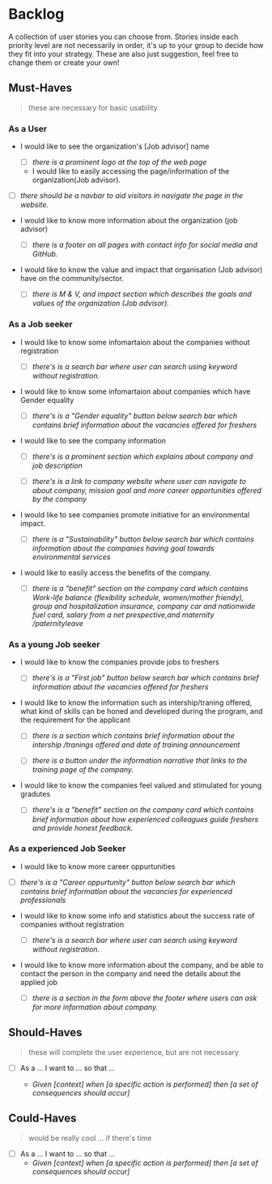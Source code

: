 # Backlog

A collection of user stories you can choose from. Stories inside each priority
level are not necessarily in order, it's up to your group to decide how they fit
into your strategy. These are also just suggestion, feel free to change them or
create your own!

## Must-Haves

> these are necessary for basic usability

### As a User

- I would like to see the organization's [Job advisor] name

  - [ ] _there is a prominent logo at the top of the web page_

  - I would like to easily accessing the page/information of the
    organization(Job advisor).

- [ ] _there should be a navbar to aid visitors in navigate the page in the
      website._

- I would like to know more information about the organization (job advisor)

  - [ ] _there is a footer on all pages with contact info for social media and
        GitHub._

- I would like to know the value and impact that organisation (Job advisor) have
  on the community/sector.

  - [ ] _there is M & V, and impact section which describes the goals and values
        of the organization (Job advisor)._

### As a Job seeker

- I would like to know some infomartaion about the companies without
  registration

  - [ ] _there's is a search bar where user can search using keyword without
        registration._

- I would like to know some infomartaion about companies which have Gender
  equality

  - [ ] _there's is a "Gender equality" button below search bar which contains
        brief information about the vacancies offered for freshers_

- I would like to see the company information

  - [ ] _there's is a prominent section which explains about company and job
        description_

  - [ ] _there's is a link to company website where user can navigate to about
        company, mission goal and more career opportunities offered by the
        company_

- I would like to see companies promote initiative for an environmental impact.

  - [ ] _there is a "Sustainability" button below search bar which contains
        information about the companies having goal towards environmental
        services_

- I would like to easily access the benefits of the company.

  - [ ] _there is a "benefit" section on the company card which contains
        Work-life balance (flexibility schedule, women/mother friendy), group
        and hospitalization insurance, company car and nationwide fuel card,
        salary from a net prespective,and maternity /paternityleave_

### As a young Job seeker

- I would like to know the companies provide jobs to freshers

  - [ ] _there's is a "First job" button below search bar which contains brief
        information about the vacancies offered for freshers_

- I would like to know the information such as intership/traning offered, what
  kind of skills can be honed and developed during the program, and the
  requirement for the applicant

  - [ ] _there is a section which contains brief information about the intership
        /tranings offered and date of training announcement_

  - [ ] _there is a button under the information narrative that links to the
        training page of the company._

- I would like to know the companies feel valued and stimulated for young
  gradutes

  - [ ] _there's is a "benefit" section on the company card which contains brief
        information about how experienced colleagues guide freshers and provide
        honest feedback._

### As a experienced Job Seeker

- I would like to know more career oppurtunities

- [ ] _there's is a "Career oppurtunity" button below search bar which contains
      brief information about the vacancies for experienced professionals_

- I would like to know some info and statistics about the success rate of
  companies without registration

  - [ ] _there's is a search bar where user can search using keyword without
        registration._

- I would like to know more information about the company, and be able to
  contact the person in the company and need the details about the applied job

  - [ ] _there is a section in the form above the footer where users can ask for
        more information about company._

## Should-Haves

> these will complete the user experience, but are not necessary

- [ ] As a ... I want to ... so that ...

  - _Given [context] when [a specific action is performed] then [a set of
    consequences should occur]_

## Could-Haves

> would be really cool ... if there's time

- [ ] As a ... I want to ... so that ...
  - _Given [context] when [a specific action is performed] then [a set of
    consequences should occur]_
